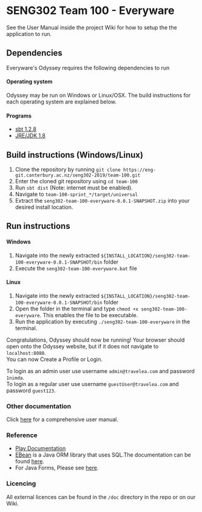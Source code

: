 # SENG302 Team 100 - Everyware
See the User Manual inside the project Wiki for how to setup the the application to run.

## Dependencies

Everyware's Odyssey requires the following dependencies to run

#### Operating system
Odyssey may be run on Windows or Linux/OSX. The build instructions for each operating system are explained below.

#### Programs
* [sbt 1.2.8](https://www.scala-sbt.org/download.html)
* [JRE/JDK 1.8](https://www.oracle.com/technetwork/java/javase/downloads/jre8-downloads-2133155.html)

## Build instructions (Windows/Linux)
1. Clone the repository by running `git clone https://eng-git.canterbury.ac.nz/seng302-2019/team-100.git`
2. Enter the cloned git repository using `cd team-100`
3. Run `sbt dist` (Note: internet must be enabled).
4. Navigate to `team-100-sprint_*/target/universal`
5. Extract the `seng302-team-100-everyware-0.0.1-SNAPSHOT.zip` into your desired install location.

## Run instructions

#### Windows
1. Navigate into the newly extracted `${INSTALL_LOCATION}/seng302-team-100-everyware-0.0.1-SNAPSHOT/bin` folder
2. Execute the `seng302-team-100-everyware.bat` file

#### Linux
1. Navigate into the newly extracted `${INSTALL_LOCATION}/seng302-team-100-everyware-0.0.1-SNAPSHOT/bin` folder
2. Open the folder in the terminal and type `chmod +x seng302-team-100-everyware`. This enables the file to be executable. 
3. Run the application by executing `./seng302-team-100-everyware` in the terminal.

Congratulations, Odyssey should now be running!
Your browser should open onto the Odyssey website, but if it does not navigate to `localhost:8080`.  
You can now Create a Profile or Login.  

To login as an admin user use username `admin@travelea.com` and password `1nimda`.  
To login as a regular user use username `guestUser@travelea.com` and password `guest123`.

### Other documentation

Click [here](https://eng-git.canterbury.ac.nz/seng302-2019/team-100/wikis/Product/User-Manual) for a comprehensive user manual. 

### Reference
* [Play Documentation](https://playframework.com/documentation/latest/Home)
* [EBean](https://www.playframework.com/documentation/latest/JavaEbean) is a Java ORM library that uses SQL.The documentation can be found [here](https://ebean-orm.github.io/).
* For Java Forms, Please see [here](<https://playframework.com/documentation/latest/JavaForms>).

### Licencing
All external licences can be found in the `/doc` directory in the repo or on our Wiki.
